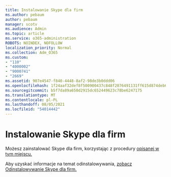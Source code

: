 ```yaml
---
title: Instalowanie Skype dla firm
ms.author: pebaum
author: pebaum
manager: scotv
ms.audience: Admin
ms.topic: article
ms.service: o365-administration
ROBOTS: NOINDEX, NOFOLLOW
localization_priority: Normal
ms.collection: Adm_O365
ms.custom:
- "110"
- "4000002"
- "9000741"
- "2669"
ms.assetid: 907e4547-f840-4448-8af2-98de3b0ddd06
ms.openlocfilehash: 1f24aaf32def8f500900437c848f2076491131ff615d874deb685ccb8c5f3271
ms.sourcegitcommit: b5f7da89a650d2915dc652449623c78be6247175
ms.translationtype: MT
ms.contentlocale: pl-PL
ms.lasthandoff: 08/05/2021
ms.locfileid: "54014442"
---
```

# <a name="install-skype-for-business"></a>Instalowanie Skype dla firm

Możesz zainstalować Skype dla firm, korzystając z procedury [opisanej w tym miejscu.](https://support.office.com/article/Install-Skype-for-Business-8a0d4da8-9d58-44f9-9759-5c8f340cb3fb.aspx)

Aby uzyskać informacje na temat odinstalowywania, [zobacz Odinstalowywanie Skype dla firm.](https://support.office.com/article/uninstall-skype-for-business-28c4a036-7f22-406c-b7f4-87894cbaf902)